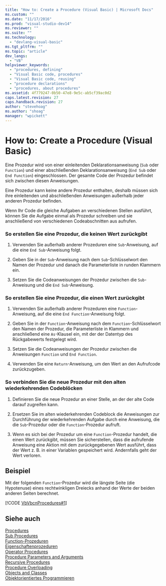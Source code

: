 ```yaml
---
title: "How to: Create a Procedure (Visual Basic) | Microsoft Docs"
ms.custom: ""
ms.date: "11/17/2016"
ms.prod: "visual-studio-dev14"
ms.reviewer: ""
ms.suite: ""
ms.technology: 
  - "devlang-visual-basic"
ms.tgt_pltfrm: ""
ms.topic: "article"
dev_langs: 
  - "VB"
helpviewer_keywords: 
  - "procedures, defining"
  - "Visual Basic code, procedures"
  - "Visual Basic code, reusing"
  - "procedure declarations"
  - "procedures, about procedures"
ms.assetid: 4f779247-0b50-47e8-9e5c-ab5cf39ac0d2
caps.latest.revision: 27
caps.handback.revision: 27
author: "stevehoag"
ms.author: "shoag"
manager: "wpickett"
---
```

# How to: Create a Procedure (Visual Basic)
Eine Prozedur wird von einer einleitenden Deklarationsanweisung \(`Sub` oder `Function`\) und einer abschließenden Deklarationsanweisung \(`End Sub` oder `End Function`\) eingeschlossen.  Der gesamte Code der Prozedur befindet sich zwischen diesen Anweisungen.  
  
 Eine Prozedur kann keine andere Prozedur enthalten, deshalb müssen sich ihre einleitenden und abschließenden Anweisungen außerhalb jeder anderen Prozedur befinden.  
  
 Wenn Ihr Code die gleiche Aufgaben an verschiedenen Stellen ausführt, können Sie die Aufgabe einmal als Prozedur schreiben und sie anschließend von verschiedenen Codeabschnitten aus aufrufen.  
  
### So erstellen Sie eine Prozedur, die keinen Wert zurückgibt  
  
1.  Verwenden Sie außerhalb anderer Prozeduren eine `Sub`\-Anweisung, auf die eine `End Sub`\-Anweisung folgt.  
  
2.  Geben Sie in der `Sub`\-Anweisung nach dem `Sub`\-Schlüsselwort den Namen der Prozedur und danach die Parameterliste in runden Klammern ein.  
  
3.  Setzen Sie die Codeanweisungen der Prozedur zwischen die `Sub`\-Anweisung und die `End Sub`\-Anweisung.  
  
### So erstellen Sie eine Prozedur, die einen Wert zurückgibt  
  
1.  Verwenden Sie außerhalb anderer Prozeduren eine `Function`\-Anweisung, auf die eine `End Function`\-Anweisung folgt.  
  
2.  Geben Sie in der `Function`\-Anweisung nach dem `Function`\-Schlüsselwort den Namen der Prozedur, die Parameterliste in Klammern und anschließend eine `As`\-Klausel ein, mit der der Datentyp des Rückgabewerts festgelegt wird.  
  
3.  Setzen Sie die Codeanweisungen der Prozedur zwischen die Anweisungen `Function` und `End Function`.  
  
4.  Verwenden Sie eine `Return`\-Anweisung, um den Wert an den Aufrufcode zurückzugeben.  
  
### So verbinden Sie die neue Prozedur mit den alten wiederkehrenden Codeblöcken  
  
1.  Definieren Sie die neue Prozedur an einer Stelle, an der der alte Code darauf zugreifen kann.  
  
2.  Ersetzen Sie im alten wiederkehrenden Codeblock die Anweisungen zur Durchführung der wiederkehrenden Aufgabe durch eine Anweisung, die die `Sub`\-Prozedur oder die `Function`\-Prozedur aufruft.  
  
3.  Wenn es sich bei der Prozedur um eine `Function`\-Prozedur handelt, die einen Wert zurückgibt, müssen Sie sicherstellen, dass die aufrufende Anweisung eine Aktion mit dem zurückgegebenen Wert ausführt, dass der Wert z. B. in einer Variablen gespeichert wird. Andernfalls geht der Wert verloren.  
  
## Beispiel  
 Mit der folgenden `Function`\-Prozedur wird die längste Seite \(die Hypotenuse\) eines rechtwinkligen Dreiecks anhand der Werte der beiden anderen Seiten berechnet.  
  
 [!CODE [VbVbcnProcedures#1](../CodeSnippet/VS_Snippets_VBCSharp/VbVbcnProcedures#1)]  
  
## Siehe auch  
 [Procedures](../../../../visual-basic/programming-guide/language-features/procedures/index.md)   
 [Sub Procedures](../../../../visual-basic/programming-guide/language-features/procedures/sub-procedures.md)   
 [Function\-Prozeduren](../../../../visual-basic/programming-guide/language-features/procedures/function-procedures.md)   
 [Eigenschaftenprozeduren](../../../../visual-basic/programming-guide/language-features/procedures/property-procedures.md)   
 [Operator Procedures](../../../../visual-basic/programming-guide/language-features/procedures/operator-procedures.md)   
 [Procedure Parameters and Arguments](../../../../visual-basic/programming-guide/language-features/procedures/procedure-parameters-and-arguments.md)   
 [Recursive Procedures](../../../../visual-basic/programming-guide/language-features/procedures/recursive-procedures.md)   
 [Procedure Overloading](../../../../visual-basic/programming-guide/language-features/procedures/procedure-overloading.md)   
 [Objects and Classes](../../../../visual-basic/programming-guide/language-features/objects-and-classes/index.md)   
 [Objektorientiertes Programmieren](../Topic/Object-Oriented%20Programming%20\(C%23%20and%20Visual%20Basic\).md)